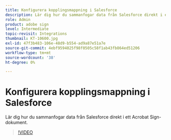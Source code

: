 ```yaml
---
title: Konfigurera kopplingsmappning i Salesforce
description: Lär dig hur du sammanfogar data från Salesforce direkt i ett Acrobat Sign-dokument
role: Admin
product: adobe sign
level: Intermediate
topic-revisit: Integrations
thumbnail: KT-10600.jpg
exl-id: 47f3b483-106e-48d9-b554-ad9a87e51a7e
source-git-commit: 4ebf9594025f98f0505c58f1ab43fb864ed51206
workflow-type: tm+mt
source-wordcount: '38'
ht-degree: 0%

---
```


# Konfigurera kopplingsmappning i Salesforce

Lär dig hur du sammanfogar data från Salesforce direkt i ett Acrobat Sign-dokument.

>[!VIDEO](https://video.tv.adobe.com/v/3409412?quality=12&learn=on&hidetitle=true)
